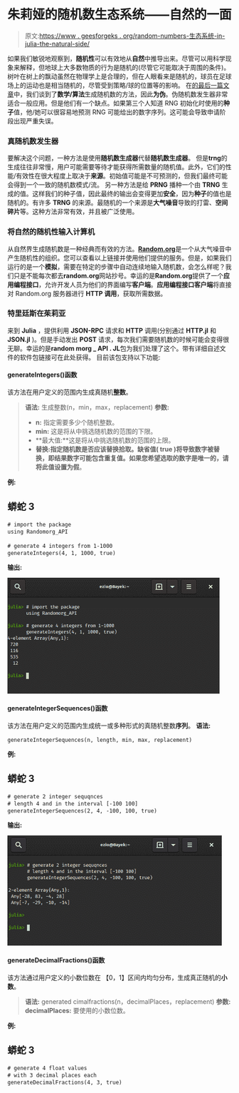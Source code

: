 # 朱莉娅的随机数生态系统——自然的一面

> 原文:[https://www . geesforgeks . org/random-numbers-生态系统-in-julia-the-natural-side/](https://www.geeksforgeeks.org/random-numbers-ecosystem-in-julia-the-natural-side/)

如果我们敏锐地观察到，**随机性**可以有效地从**自然**中推导出来。尽管可以用科学现象来解释，但地球上大多数物质的行为是随机的(尽管它可能取决于周围的条件)。树叶在树上的飘动虽然在物理学上是合理的，但在人眼看来是随机的，球员在足球场上的运动也是相当随机的，尽管受到策略/球的位置等的影响。
在[的最后一篇文章](https://www.geeksforgeeks.org/random-numbers-ecosystem-in-julia-the-pseudo-side/)中，我们谈到了**数学/算法**生成随机数的方法，因此**为伪**。伪随机数发生器非常适合一般应用。但是他们有一个缺点。如果第三个人知道 RNG 初始化时使用的**种子**值，他/她可以很容易地预测 RNG 可能给出的数字序列。这可能会导致申请阶段出现严重失误。

### 真随机数发生器

要解决这个问题，一种方法是使用**随机数生成器**代替**随机数生成器**。
但是**trng**的生成往往非常慢，用户可能需要等待才能获得所需数量的随机值。此外，它们的性能/有效性在很大程度上取决于**来源**。初始值可能是不可预测的，但我们最终可能会得到一个一致的随机数模式/流。
另一种方法是给 **PRNG** 播种一个由 **TRNG** 生成的值。这样我们的种子值，因此最终的输出会变得更加**安全**，因为**种子**的值也是随机的。有许多 **TRNG** 的来源。最随机的一个来源是**大气噪音**导致的打雷、**空间碎片**等。这种方法非常有效，并且被广泛使用。

### 将自然的随机性输入计算机

从自然界生成随机数是一种经典而有效的方法。[**Random.org**](http://Random.org)是一个从大气噪音中产生随机性的组织。您可以查看以上链接并使用他们提供的服务。但是，如果我们运行的是一个**模拟**，需要在特定的步骤中自动连续地输入随机数，会怎么样呢？我们只是不能每次都去**random.org**网站抄号。幸运的是**Random.org**提供了一个**应用编程接口**，允许开发人员为他们的界面编写**客户端**。**应用编程接口客户端**将直接对 Random.org 服务器进行 **HTTP 调用**，获取所需数据。

### 特里廷斯在茱莉亚

来到 **Julia** ，提供利用 **JSON-RPC** 请求和 **HTTP** 调用(分别通过 **HTTP.jl** 和 **JSON.jl** )。但是手动发出 **POST** 请求，每次我们需要随机数的时候可能会变得很无聊。幸运的是**random morg _ API . JL**包为我们处理了这个。带有详细自述文件的软件包链接可在此处获得。
目前该包支持以下功能:

#### generateIntegers()函数

该方法在用户定义的范围内生成真随机**整数**。

> **语法:**
> 生成整数(n，min，max，replacement)
> **参数:**
> 
> *   **n:** 指定需要多少个随机整数。
> *   **min:** 这是将从中挑选随机数的范围的下限。
> *   **最大值:**这是将从中挑选随机数的范围的上限。
> *   **替换:**指定随机数是否应该替换拾取。缺省值( **true** )将导致数字被替换，即结果数字可能包含重复值。如果您希望选取的数字是唯一的，请将此值设置为**假**。

**例:**

## 蟒蛇 3

```
# import the package
using Randomorg_API

# generate 4 integers from 1-1000
generateIntegers(4, 1, 1000, true)
```

**输出:**

![](img/f3311956f3c295e429ecd73309c13906.png)

#### generateIntegerSequences()函数

该方法在用户定义的范围内生成统一或多种形式的真随机整数**序列**。
**语法:**

```
generateIntegerSequences(n, length, min, max, replacement)
```

**例:**

## 蟒蛇 3

```
# generate 2 integer sequqnces
# length 4 and in the interval [-100 100]
generateIntegerSequences(2, 4, -100, 100, true)
```

**输出:**

![](img/3e05edaaa4d6dd8d863342201395bec0.png)

#### generateDecimalFractions()函数

该方法通过用户定义的小数位数在
【0，1】区间内均匀分布，生成真正随机的**小数**。

> **语法:**
> generated cimalfractions(n，decimalPlaces，replacement)
> **参数:**
> **decimalPlaces:** 要使用的小数位数。

**例:**

## 蟒蛇 3

```
# generate 4 float values
# with 3 decimal places each
generateDecimalFractions(4, 3, true)
```